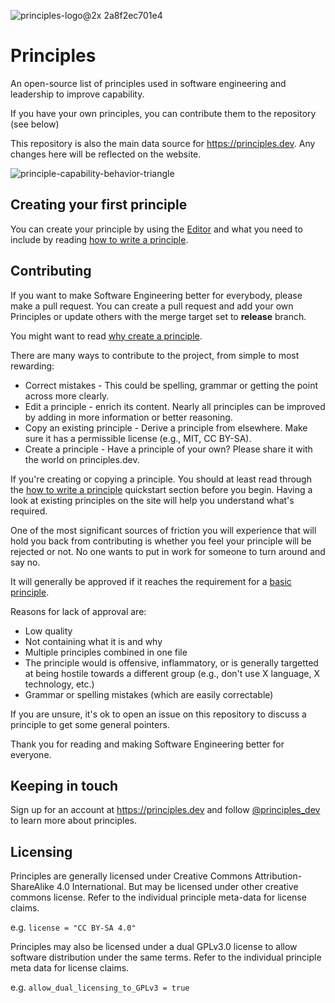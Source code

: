 ![principles-logo@2x 2a8f2ec701e4](https://user-images.githubusercontent.com/610638/124029515-2370be80-d9ed-11eb-97e4-d20e54b51423.png) 
# Principles 

An open-source list of principles used in software engineering and leadership to improve capability. 

If you have your own principles, you can contribute them to the repository (see below)

This repository is also the main data source for https://principles.dev. Any changes here will be reflected on the website.

![principle-capability-behavior-triangle](https://user-images.githubusercontent.com/610638/128890485-44f2838d-aa28-41df-be31-8b2fe5bbb2d4.jpg)



## Creating your first principle

You can create your principle by using the [Editor](https://principles.dev/editor/) and what you need to include by reading [how to write a principle](https://principles.dev/documentation/#how-to-write-a-principle_1).


## Contributing

If you want to make Software Engineering better for everybody, please make a pull request. You can create a pull request and add your own Principles or update others with the merge target set to **release** branch.

You might want to read [why create a principle](https://principles.dev/why-create-principle/).

There are many ways to contribute to the project, from simple to most rewarding: 

* Correct mistakes -  This could be spelling, grammar or getting the point across more clearly.
* Edit a principle - enrich its content. Nearly all principles can be improved by adding in more information or better reasoning.
* Copy an existing principle - Derive a principle from elsewhere. Make sure it has a permissible license (e.g., MIT, CC BY-SA).
* Create a principle - Have a principle of your own? Please share it with the world on principles.dev. 

If you're creating or copying a principle. You should at least read through the [how to write a principle](https://principles.dev/documentation/) quickstart section before you begin. Having a look at existing principles on the site will help you understand what's required.

One of the most significant sources of friction you will experience that will hold you back from contributing is whether you feel your principle will be rejected or not. No one wants to put in work for someone to turn around and say no. 

It will generally be approved if it reaches the requirement for a [basic principle](https://principles.dev/documentation/#quickstart-writing-your-first-principle). 

Reasons for lack of approval are:

* Low quality
* Not containing what it is and why
* Multiple principles combined in one file
* The principle would is offensive, inflammatory, or is generally targetted at being hostile towards a different group (e.g., don't use X language, X technology, etc.)
* Grammar or spelling mistakes (which are easily correctable)

If you are unsure, it's ok to open an issue on this repository to discuss a principle to get some general pointers. 

Thank you for reading and making Software Engineering better for everyone.


## Keeping in touch

Sign up for an account at https://principles.dev and follow [@principles_dev](https://twitter.com/principles_dev) to learn more about principles.

## Licensing


Principles are generally licensed under Creative Commons Attribution-ShareAlike 4.0 International. But may be licensed under other creative commons license. Refer to the individual principle meta-data for license claims.

e.g. ```license = "CC BY-SA 4.0"```

Principles may also be licensed under a dual GPLv3.0 license to allow software distribution under the same terms. Refer to the individual principle meta data for license claims.

e.g. ```allow_dual_licensing_to_GPLv3 = true```
